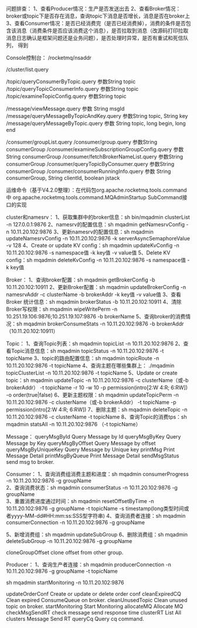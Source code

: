 
问题排查：
1、查看Producer情况：生产是否发送出去
2、查看Broker情况：broker或topic下是否存在消息，查询topic下消息是否增长，消息是否在broker上
3、查看Consumer情况：是否已经消费完（是否已经消费掉），消费的条件是否包含该消息（消费条件是否应该消费这个消息），是否拉取到消息（改源码打印拉取消息日志确认是框架问题还是业务问题），是否处理时异常，是否有重试和死信队列，
得到



Console控制台：
/rocketmq/nsaddr

/cluster/list.query


/topic/queryConsumerByTopic.query 参数String topic
/topic/queryTopicConsumerInfo.query 参数String topic
/topic/examineTopicConfig.query 参数String topic


/message/viewMessage.query 参数 String msgId
/message/queryMessageByTopicAndKey.query 参数String topic, String key
/message/queryMessageByTopic.query 参数 String topic, long begin, long end


/consumer/groupList.query
/consumer/group.query 参数String consumerGroup
/consumer/examineSubscriptionGroupConfig.query 参数String consumerGroup
/consumer/fetchBrokerNameList.query 参数String consumerGroup
/consumer/queryTopicByConsumer.query 参数String consumerGroup
/consumer/consumerRunningInfo.query 参数 String consumerGroup, String clientId, boolean jstack



运维命令（基于V4.2.0整理）：在代码包org.apache.rocketmq.tools.command中
org.apache.rocketmq.tools.command.MQAdminStartup
SubCommand接口的实现


cluster和namesrv：
1、获取集群中的broker信息：sh bin/mqadmin clusterList  -n 127.0.0.1:9876
2、namesrv的配置信息：sh mqadmin getNamesrvConfig  -n 10.11.20.102:9876
3、更新namesrv的配置信息：sh mqadmin updateNamesrvConfig  -n 10.11.20.102:9876 -k serverAsyncSemaphoreValue -v 128
4、Create or update KV config：sh mqadmin updateKvConfig  -n 10.11.20.102:9876 -s namespace值 -k key值 -v value值
5、Delete KV config：sh mqadmin deleteKvConfig  -n 10.11.20.102:9876 -s namespace值 -k key值 


Broker：
1、查询broker配置：sh mqadmin getBrokerConfig -b 10.11.20.102:10911
2、更新Broker配置：sh mqadmin updateBrokerConfig -n namesrvAddr -c clusterName -b brokerAddr -k key值 -v value值
3、查看Broker 统计信息：sh mqadmin brokerStatus -b 10.11.20.102:10911
4、清除Broker写权限：sh mqadmin wipeWritePerm -n 10.251.19.106:9876;10.251.19.107:9876 -b brokerName 
5、查询broker的消费情况：sh mqadmin brokerConsumeStats -n 10.11.20.102:9876 -b brokerAddr（10.11.20.102:10911）


Topic：
1、查询Topic列表：sh mqadmin topicList  -n 10.11.20.102:9876
2、查看Topic消息信息：sh mqadmin topicStatus -n  10.11.20.102:9876 -t topicName
3、topic的路由配置信息：sh mqadmin topicRoute -n  10.11.20.102:9876 -t topicName
4、查询主题在哪些集群上： ./mqadmin topicClusterList -n  10.11.20.102:9876 -t topicName
5、Update or create topic：sh mqadmin updateTopic -n 10.11.20.102:9876 -c clusterName（或-b brokerAddr） -t topicName -r 10 -w 10 -p permission(intro[2:W 4:R; 6:RW]) -o order(true|false)
6、更新主题权限：sh mqadmin updateTopicPerm -n 10.11.20.102:9876 -c clusterName（或-b brokerAddr） -t topicName -p permission(intro[2:W 4:R; 6:RW]) 
7、删除主题：sh mqadmin deleteTopic -n 10.11.20.102:9876 -c clusterName -t topicName
8、查询Topic的消费tps：sh mqadmin statsAll -n 10.11.20.102:9876 （-t topicName）


Message：
queryMsgById         Query Message by Id
   queryMsgByKey        Query Message by Key
   queryMsgByOffset     Query Message by offset
   queryMsgByUniqueKey  Query Message by Unique key
   printMsg             Print Message Detail
   printMsgByQueue      Print Message Detail
   sendMsgStatus        send msg to broker.


Consumer：
1、查询消费组消费主题和进度：sh mqadmin consumerProgress -n 10.11.20.102:9876 -g groupName  
2、查询消费状态：sh mqadmin consumerStatus -n 10.11.20.102:9876 -g groupName  
3、重置消费进度通过时间：sh mqadmin resetOffsetByTime -n 10.11.20.102:9876 -g groupName -t topicName -s timestamp(long类型时间或者yyyy-MM-dd#HH:mm:ss:SSS型字符串)
4、查询消费者连接：sh mqadmin consumerConnection -n 10.11.20.102:9876 -g groupName  

5、新增消费组：sh mqadmin updateSubGroup 
6、删除消费组：sh mqadmin deleteSubGroup -n 10.11.20.102:9876 -g groupName  

   cloneGroupOffset     clone offset from other group.


Producer：
1、查询生产者连接：sh mqadmin producerConnection -n 10.11.20.102:9876 -g groupName -t topicName
  
  
  
sh mqadmin startMonitoring -n 10.11.20.102:9876

   updateOrderConf      Create or update or delete order conf
   cleanExpiredCQ       Clean expired ConsumeQueue on broker.
   cleanUnusedTopic     Clean unused topic on broker.
   startMonitoring      Start Monitoring
   allocateMQ           Allocate MQ
   checkMsgSendRT       check message send response time
   clusterRT            List All clusters Message Send RT
   queryCq              Query cq command.
   
   
   
   
   
   